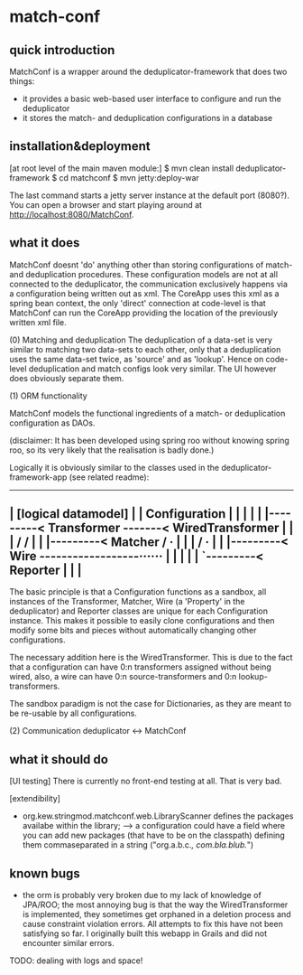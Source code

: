 # match-conf

## quick introduction

MatchConf is a wrapper around the deduplicator-framework that does two things:
* it provides a basic web-based user interface to configure and run the
  deduplicator
* it stores the match- and deduplication configurations in a database

## installation&deployment

[at root level of the main maven module:]
$ mvn clean install deduplicator-framework
$ cd matchconf
$ mvn jetty:deploy-war

The last command starts a jetty server instance at the default port (8080?).
You can open a browser and start playing around at
[http://localhost:8080/MatchConf](http://localhost:8080/MatchConf).

## what it does

MatchConf doesnt 'do' anything other than storing configurations of match- and
deduplication procedures. These configuration models are not at all connected
to the deduplicator, the communication exclusively happens via a configuration
being written out as xml. The CoreApp uses this xml as a spring bean context,
the only 'direct' connection at code-level is that MatchConf can run the
CoreApp providing the location of the previously written xml file.

(0) Matching and deduplication
The deduplication of a data-set is very similar to matching two data-sets to
each other, only that a deduplication uses the same data-set twice, as 'source'
and as 'lookup'. Hence on code-level deduplication and match configs look very
similar. The UI however does obviously separate them.

(1) ORM functionality

MatchConf models the functional ingredients of a match- or deduplication
configuration as DAOs.

(disclaimer: It has been developed using spring roo without knowing
spring roo, so its very likely that the realisation is badly done.)

Logically it is obviously similar to the classes used in the
deduplicator-framework-app (see related readme):

 -----------------------------------------------------------
|                                       [logical datamodel] |
|   Configuration                                           |
|         |                                                 |
|         |---------< Transformer -------< WiredTransformer |
|         |                                   \/    \/      |
|         |---------< Matcher                 /     ·       |
|         |                                  /     ·        |
|         |---------< Wire ------------------······         |
|         |                                                 |
|         `---------< Reporter                              |
|                                                           |
 -----------------------------------------------------------

The basic principle is that a Configuration functions as a sandbox, all
instances of the Transformer, Matcher, Wire (a 'Property' in the deduplicator)
and Reporter classes are unique for each Configuration instance. This makes it
possible to easily clone configurations and then modify some bits and pieces
without automatically changing other configurations.

The necessary addition here is the WiredTransformer. This is due to the fact
that a configuration can have 0:n transformers assigned without being wired,
also, a wire can have 0:n source-transformers and 0:n lookup-transformers.

The sandbox paradigm is not the case for Dictionaries, as they are meant to be
re-usable by all configurations.

(2) Communication deduplicator <-> MatchConf


## what it should do

[UI testing]
There is currently no front-end testing at all. That is very bad.

[extendibility]
- org.kew.stringmod.matchconf.web.LibraryScanner defines the packages availabe
  within the library;
  --> a configuration could have a field where you can add new packages (that
  have to be on the classpath) defining them commaseparated in a string
  ("org.a.b.c.*, com.bla.blub.*")

## known bugs
- the orm is probably very broken due to my lack of knowledge of JPA/ROO; the
  most annoying bug is that the way the WiredTransformer is implemented, they
  sometimes get orphaned in a deletion process and cause constraint violation
  errors. All attempts to fix this have not been satisfying so far. I
  originally built this webapp in Grails and did not encounter similar errors.


TODO: dealing with logs and space!
